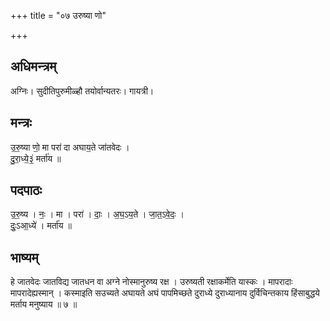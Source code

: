 +++
title = "०७ उरुष्या णो"

+++
## अधिमन्त्रम्
अग्निः। सुदीतिपुरुमीळ्हौ तयोर्वान्यतरः। गायत्री।

## मन्त्रः
उ॒रु॒ष्या णो॒ मा परा॑ दा अघाय॒ते जा॑तवेदः ।  
दु॒रा॒ध्ये॒३॒॑ मर्ता॑य ॥

## पदपाठः
उ॒रु॒ष्य । नः॒ । मा । परा॑ । दाः॒ । अ॒घ॒ऽय॒ते । जा॒त॒ऽवे॒दः॒ ।  
दुः॒ऽआ॒ध्ये॑ । मर्ता॑य ॥

## भाष्यम्
हे जातवेदः जातविद्य जातधन वा अग्ने नोस्मानुरुष्य रक्ष । उरुष्यती रक्षाकर्मेति यास्कः । मापरादाः मापरादेह्यस्मान् । कस्माइति सउच्यते अघायते अघं पापमिच्छते दुराध्ये दुराध्यानाय दुर्विचिन्तकाय हिंसाबुद्धये मर्ताय मनुष्याय ॥ ७ ॥